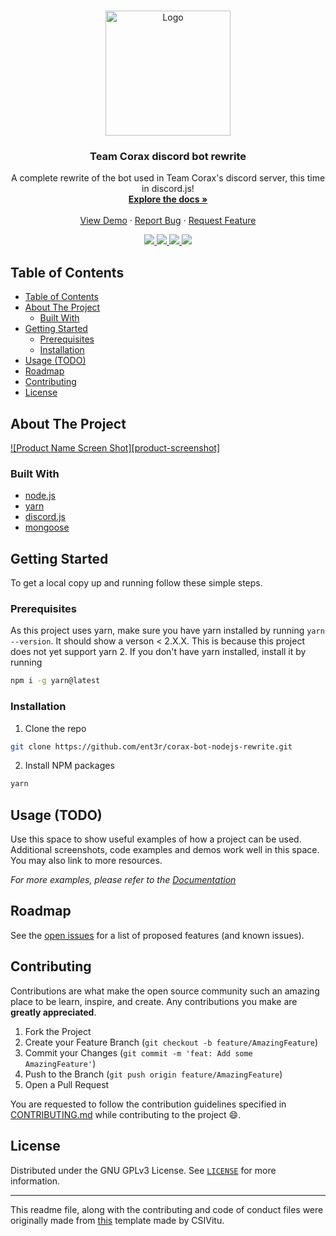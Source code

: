 <!--markdownlint-disable first-line-heading ol-prefix -->

<!-- PROJECT LOGO -->
<br />
<p align="center">
  <a href="https://github.com/ent3r/corax-bot-nodejs-rewrite">
    <img src="https://corax.team/static/img/corax_gif.gif" alt="Logo" width="200px">
  </a>

  <h3 align="center">Team Corax discord bot rewrite</h3>

  <p align="center">
    A complete rewrite of the bot used in Team Corax's discord server, this time in discord.js!
    <br />
    <a href="https://github.com/ent3r/corax-bot-nodejs-rewrite/wiki"><strong>Explore the docs »</strong></a>
    <br />
    <br />
    <a href="https://github.com/ent3r/corax-bot-nodejs-rewrite">View Demo</a>
    ·
    <a href="https://github.com/ent3r/corax-bot-nodejs-rewrite/issues">Report Bug</a>
    ·
    <a href="https://github.com/ent3r/corax-bot-nodejs-rewrite/issues">Request Feature</a>
  </p>
  <div align="center">
    <a href="https://corax.team">
      <img src="https://img.shields.io/badge/Team-Corax-purple">
    </a>
    <a href="https://github.com/ent3r/corax-bot-nodejs-rewrite/issues">
      <img src="https://img.shields.io/github/issues/ent3r/corax-bot-nodejs-rewrite.svg">
    </a>
    <a href="https://github.com/ent3r/corax-bot-nodejs-rewrite/pulls">
      <img src="https://img.shields.io/github/issues-pr-raw/ent3r/corax-bot-nodejs-rewrite.svg">
    </a>
    <a href="./package.json">
      <img src="https://img.shields.io/librariesio/github/ent3r/corax-bot-nodejs-rewrite">
    </a>
  </div>
</p>

<!-- TABLE OF CONTENTS -->

## Table of Contents

- [Table of Contents](#table-of-contents)
- [About The Project](#about-the-project)
  - [Built With](#built-with)
- [Getting Started](#getting-started)
  - [Prerequisites](#prerequisites)
  - [Installation](#installation)
- [Usage (TODO)](#usage-todo)
- [Roadmap](#roadmap)
- [Contributing](#contributing)
- [License](#license)

<!-- ABOUT THE PROJECT -->

## About The Project

[![Product Name Screen Shot][product-screenshot]](https://example.com)

<!-- Here's a blank template to get started:
**To avoid retyping too much info. Do a search and replace with your text editor for the following:**
`ent3r`, `corax-bot-nodejs-rewrite` -->

### Built With

- [node.js](https://nodejs.org)
- [yarn](https://yarnpkg.com)
- [discord.js](https://www.npmjs.com/package/discord.js)
- [mongoose](https://www.npmjs.com/package/mongoose)
<!-- - []() -->

<!-- GETTING STARTED -->

## Getting Started

To get a local copy up and running follow these simple steps.

### Prerequisites

As this project uses yarn, make sure you have yarn installed by running `yarn --version`. It should show a verson < 2.X.X.
This is because this project does not yet support yarn 2. If you don't have yarn installed, install it by running

```bash
npm i -g yarn@latest
```

### Installation

1. Clone the repo

```bash
git clone https://github.com/ent3r/corax-bot-nodejs-rewrite.git
```

2. Install NPM packages

```bash
yarn
```

<!-- USAGE EXAMPLES -->

## Usage (TODO)

Use this space to show useful examples of how a project can be used. Additional screenshots, code examples and demos work well in this space. You may also link to more resources.

_For more examples, please refer to the [Documentation](https://example.com)_

<!-- ROADMAP -->

## Roadmap

See the [open issues](https://github.com/ent3r/corax-bot-nodejs-rewrite/issues) for a list of proposed features (and known issues).

<!-- CONTRIBUTING -->

## Contributing

Contributions are what make the open source community such an amazing place to be learn, inspire, and create. Any contributions you make are **greatly appreciated**.

1. Fork the Project
2. Create your Feature Branch (`git checkout -b feature/AmazingFeature`)
3. Commit your Changes (`git commit -m 'feat: Add some AmazingFeature'`)
4. Push to the Branch (`git push origin feature/AmazingFeature`)
5. Open a Pull Request

You are requested to follow the contribution guidelines specified in [CONTRIBUTING.md](./CONTRIBUTING.md) while contributing to the project :smile:.

<!-- LICENSE -->

## License

Distributed under the GNU GPLv3 License. See [`LICENSE`](./LICENSE) for more information.

<!-- MARKDOWN LINKS & IMAGES -->
<!-- https://www.markdownguide.org/basic-syntax/#reference-style-links -->

[original-template]: https://github.com/csivitu/Template

---

This readme file, along with the contributing and code of conduct files were originally made from [this][original-template] template made by CSIVitu.
